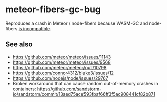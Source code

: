 # meteor-fibers-gc-bug

Reproduces a crash in Meteor / node-fibers because WASM-GC and node-fibers [is incompatible](https://github.com/nodejs/node/issues/29767#issuecomment-536505347).

## See also

- https://github.com/meteor/meteor/issues/11143
- https://github.com/meteor/meteor/issues/9568
- https://github.com/meteor/meteor/pull/10798
- https://github.com/connor4312/blake3/issues/12
- https://github.com/nodejs/node/issues/29767
- Broken workaround that can cause random out-of-memory crashes in containers: https://github.com/sandstorm-io/sandstorm/commit/13aed75ace593fbaf66ff3f5ac908441cf82b871
